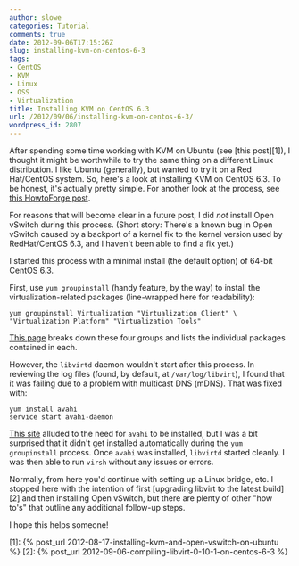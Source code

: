 ```yaml
---
author: slowe
categories: Tutorial
comments: true
date: 2012-09-06T17:15:26Z
slug: installing-kvm-on-centos-6-3
tags:
- CentOS
- KVM
- Linux
- OSS
- Virtualization
title: Installing KVM on CentOS 6.3
url: /2012/09/06/installing-kvm-on-centos-6-3/
wordpress_id: 2807
---
```


After spending some time working with KVM on Ubuntu (see [this post][1]), I thought it might be worthwhile to try the same thing on a different Linux distribution. I like Ubuntu (generally), but wanted to try it on a Red Hat/CentOS system. So, here's a look at installing KVM on CentOS 6.3. To be honest, it's actually pretty simple. For another look at the process, see [this HowtoForge post](http://www.howtoforge.com/virtualization-with-kvm-on-a-centos-6.3-server).

For reasons that will become clear in a future post, I did _not_ install Open vSwitch during this process. (Short story: There's a known bug in Open vSwitch caused by a backport of a kernel fix to the kernel version used by RedHat/CentOS 6.3, and I haven't been able to find a fix yet.)

I started this process with a minimal install (the default option) of 64-bit CentOS 6.3.

First, use `yum groupinstall` (handy feature, by the way) to install the virtualization-related packages (line-wrapped here for readability):

    yum groupinstall Virtualization "Virtualization Client" \
    "Virtualization Platform" "Virtualization Tools"

[This page](http://www.web-manual.net/linux-3/how-to-install-kvm-virtualization-on-rhel-6centos-6/) breaks down these four groups and lists the individual packages contained in each.

However, the `libvirtd` daemon wouldn't start after this process. In reviewing the log files (found, by default, at `/var/log/libvirt`), I found that it was failing due to a problem with multicast DNS (mDNS). That was fixed with:

    yum install avahi
    service start avahi-daemon

[This site](http://blog.mattbrock.co.uk/2012/02/12/virtualisation-with-kvm-and-lvm-on-centos-6-via-the-command-line/) alluded to the need for `avahi` to be installed, but I was a bit surprised that it didn't get installed automatically during the `yum groupinstall` process. Once `avahi` was installed, `libvirtd` started cleanly. I was then able to run `virsh` without any issues or errors.

Normally, from here you'd continue with setting up a Linux bridge, etc. I stopped here with the intention of first [upgrading libvirt to the latest build][2] and then installing Open vSwitch, but there are plenty of other "how to's" that outline any additional follow-up steps.

I hope this helps someone!

[1]: {% post_url 2012-08-17-installing-kvm-and-open-vswitch-on-ubuntu %}
[2]: {% post_url 2012-09-06-compiling-libvirt-0-10-1-on-centos-6-3 %}
